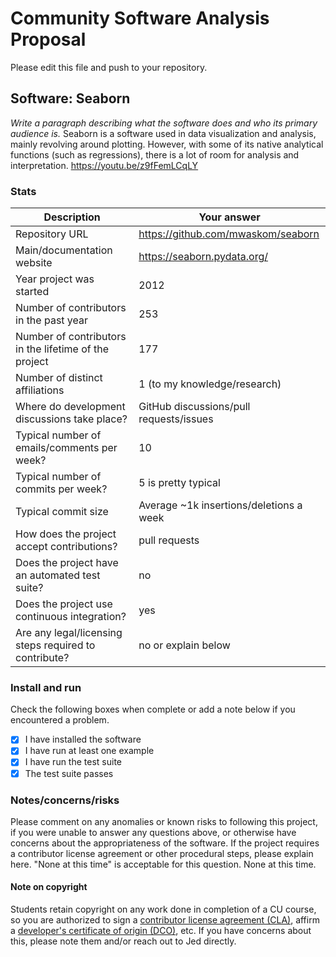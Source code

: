 # Community Software Analysis Proposal
Please edit this file and push to your repository.

## Software: Seaborn

*Write a paragraph describing what the software does and who its
primary audience is.*
Seaborn is a software used in data visualization and analysis, mainly revolving around plotting. However, with some of its native analytical functions (such as regressions), there is a lot of room for analysis and interpretation. https://youtu.be/z9fFemLCqLY 

### Stats

| Description | Your answer |
|---------|-----------|
| Repository URL |  https://github.com/mwaskom/seaborn  |
| Main/documentation website |  https://seaborn.pydata.org/  |
| Year project was started | 2012  |
| Number of contributors in the past year | 253 |
| Number of contributors in the lifetime of the project |  177 |
| Number of distinct affiliations | 1 (to my knowledge/research)|
| Where do development discussions take place? | GitHub discussions/pull requests/issues |
| Typical number of emails/comments per week? |  10 |
| Typical number of commits per week? | 5 is pretty typical |
| Typical commit size | Average ~1k insertions/deletions a week |
| How does the project accept contributions? | pull requests  |
| Does the project have an automated test suite? | no |
| Does the project use continuous integration? | yes |
| Are any legal/licensing steps required to contribute? | no or explain below |

### Install and run

Check the following boxes when complete or add a note below if you
encountered a problem.

- [x] I have installed the software
- [x] I have run at least one example
- [x] I have run the test suite
- [x] The test suite passes

### Notes/concerns/risks

Please comment on any anomalies or known risks to following this
project, if you were unable to answer any questions above, or
otherwise have concerns about the appropriateness of the software.  If
the project requires a contributor license agreement or other
procedural steps, please explain here.  "None at this time" is
acceptable for this question.
None at this time. 

#### Note on copyright
Students retain copyright on any work done in completion of a CU
course, so you are authorized to sign a [contributor license
agreement (CLA)](https://en.wikipedia.org/wiki/Contributor_License_Agreement),
affirm a [developer's certificate of
origin (DCO)](https://en.wikipedia.org/wiki/Developer_Certificate_of_Origin),
etc.  If you have concerns about this, please note them and/or reach
out to Jed directly.
